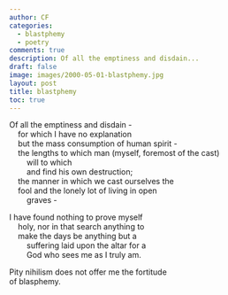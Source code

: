 ```yaml
---
author: CF
categories:
  - blastphemy
  - poetry
comments: true
description: Of all the emptiness and disdain...
draft: false
image: images/2000-05-01-blastphemy.jpg
layout: post
title: blastphemy
toc: true
---
```

    
Of all the emptiness and disdain -    
    for which I have no explanation    
    but the mass consumption of human spirit -    
    the lengths to which man (myself, foremost of the cast)    
        will to which    
        and find his own destruction;    
    the manner in which we cast ourselves the    
    fool and the lonely lot of living in open    
        graves -    
    
I have found nothing to prove myself    
    holy, nor in that search anything to    
    make the days be anything but a    
        suffering laid upon the altar for a    
        God who sees me as I truly am.    
    
Pity nihilism does not offer me the fortitude    
of blasphemy.    

